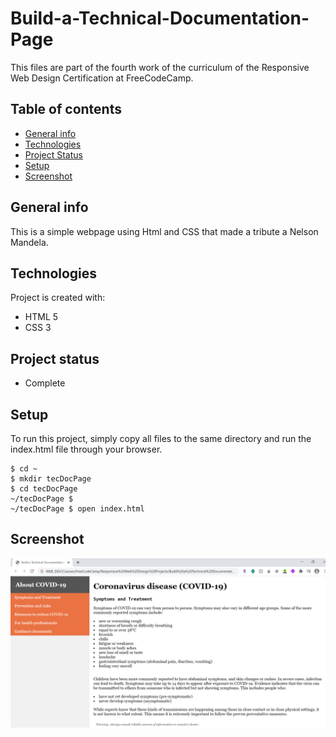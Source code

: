 # Build-a-Technical-Documentation-Page
This files are part of the fourth work of the curriculum of the Responsive Web Design Certification at FreeCodeCamp.

## Table of contents
* [General info](#general-info)
* [Technologies](#technologies)
* [Project Status](#project-status)
* [Setup](#setup)
* [Screenshot](#screenshot)

## General info
This is a simple webpage using Html and CSS that made a tribute a Nelson Mandela.
	
## Technologies
Project is created with:
* HTML 5
* CSS 3

## Project status
* Complete
	
## Setup
To run this project, simply copy all files to the same directory and run the index.html file through your browser.

```
$ cd ~
$ mkdir tecDocPage
$ cd tecDocPage
~/tecDocPage $
~/tecDocPage $ open index.html
```

## Screenshot
![Alt text](/tecDocPage-screenshot.png?raw=true)

